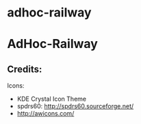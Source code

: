 adhoc-railway
=============

# AdHoc-Railway


## Credits:

Icons:
* KDE Crystal Icon Theme
* spdrs60: http://spdrs60.sourceforge.net/
* http://awicons.com/

